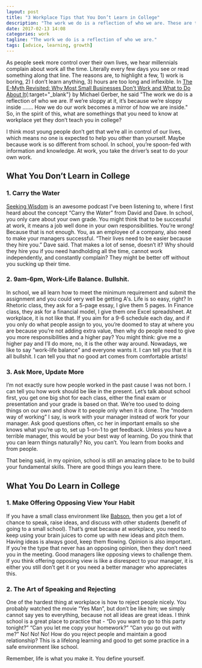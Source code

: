 ```yaml
---
layout: post
title: "3 Workplace Tips that You Don’t Learn in College"
description: "The work we do is a reflection of who we are. These are the tips that will help you excel at your workplace."
date: 2017-02-13 14:08
categories: work
tagline: "The work we do is a reflection of who we are."
tags: [advice, learning, growth]
---
```


As people seek more control over their own lives, we hear millennials complain about work all the time. Literally every few days you see or read something along that line. The reasons are, to highlight a few, 1) work is boring, 2) I don’t learn anything, 3) hours are too long and inflexible. In [The E-Myth Revisited: Why Most Small Businesses Don't Work and What to Do About It](https://amzn.to/37SuxJd){:target="_blank"} by Michael Gerber, he said "The work we do is a reflection of who we are. If we’re sloppy at it, it’s because we’re sloppy inside ……. How we do our work becomes a mirror of how we are inside." So, in the spirit of this, what are somethings that you need to know at workplace yet they don’t teach you in college?

I think most young people don’t get that we’re all in control of our lives, which means no one is expected to help you other than yourself. Maybe because work is so different from school. In school, you’re spoon-fed with information and knowledge. At work, you take the driver’s seat to do your own work.

## What You Don’t Learn in College

### 1. Carry the Water
<a href="https://soundcloud.com/seekingwisdom" target="_blank">Seeking Wisdom</a> is an awesome podcast I’ve been listening to, where I first heard about the concept “Carry the Water” from David and Dave. In school, you only care about your own grade. You might think that to be successful at work, it means a job well done in your own responsibilities. You’re wrong! Because that is not enough. You, as an employee of a company, also need to make your managers successful. “Their lives need to be easier because they hire you.” Dave said. That makes a lot of sense, doesn’t it? Why should they hire you if you need handholding all the time, cannot work independently, and constantly complain? They might be better off without you sucking up their time.

### 2. 9am-6pm, Work-Life Balance. Bullshit.
In school, we all learn how to meet the minimum requirement and submit the assignment and you could very well be getting A's. Life is so easy, right? In Rhetoric class, they ask for a 5-page essay, I give them 5 pages. In Finance class, they ask for a financial model, I give them one Excel spreadsheet. At workplace, it is not like that. If you aim for a 9-6 schedule each day, and if you only do what people assign to you, you’re doomed to stay at where you are because you’re not adding extra value, then why do people need to give you more responsibilities and a higher pay? You might think: give me a higher pay and I’ll do more, no, it is the other way around. Nowadays, we like to say “work-life balance” and everyone wants it. I can tell you that it is all bullshit. I can tell you that no good art comes from comfortable artists!

### 3. Ask More, Update More
I’m not exactly sure how people worked in the past cause I was not born. I can tell you how work should be like in the present. Let’s talk about school first, you get one big shot for each class, either the final exam or presentation and your grade is based on that. We’re too used to doing things on our own and show it to people only when it is done. The “modern way of working” I say, is work with your manager instead of work for your manager. Ask good questions often, cc her in important emails so she knows what you’re up to, set up 1-on-1 to get feedback. Unless you have a terrible manager, this would be your best way of learning. Do you think that you can learn things naturally? No, you can’t. You learn from books and from people.

That being said, in my opinion, school is still an amazing place to be to build your fundamental skills. There are good things you learn there.

## What You Do Learn in College

### 1. Make Offering Opposing View Your Habit
If you have a small class environment like <a href="http://www.babson.edu/" target="_blank">Babson</a>, then you get a lot of chance to speak, raise ideas, and discuss with other students (benefit of going to a small school). That’s great because at workplace, you need to keep using your brain juices to come up with new ideas and pitch them. Having ideas is always good, keep them flowing. Opinion is also important. If you’re the type that never has an opposing opinion, then they don’t need you in the meeting. Good managers like opposing views to challenge them. If you think offering opposing view is like a disrespect to your manager, it is either you still don’t get it or you need a better manager who appreciates this.

### 2. The Art of Speaking and Rejecting
One of the hardest thing at workplace is how to reject people nicely. You probably watched the movie “Yes Man”, but don’t be like him; we simply cannot say yes to everything, because not all ideas are great ideas. I think school is a great place to practice that - “Do you want to go to this party tonight?” “Can you let me copy your homework?” “Can you go out with me?” No! No! No! How do you reject people and maintain a good relationship? This is a lifelong learning and good to get some practice in a safe environment like school.

Remember, life is what you make it. You define yourself.
